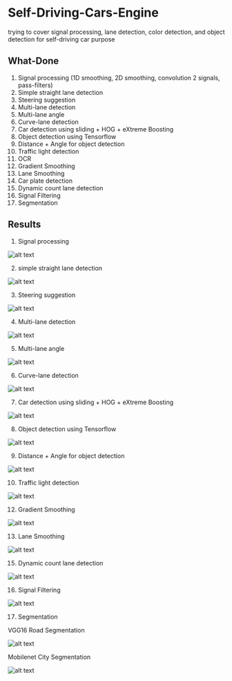 # Self-Driving-Cars-Engine
trying to cover signal processing, lane detection, color detection, and object detection for self-driving car purpose

## What-Done

1. Signal processing (1D smoothing, 2D smoothing, convolution 2 signals, pass-filters)
2. Simple straight lane detection
3. Steering suggestion
4. Multi-lane detection
5. Multi-lane angle
6. Curve-lane detection
7. Car detection using sliding + HOG + eXtreme Boosting
8. Object detection using Tensorflow
9. Distance + Angle for object detection
10. Traffic light detection
11. OCR
12. Gradient Smoothing
13. Lane Smoothing
14. Car plate detection
15. Dynamic count lane detection
16. Signal Filtering
17. Segmentation

## Results

1. Signal processing

![alt text](signal-processing/smoothing.png)

2. simple straight lane detection

![alt text](simple-straight-lane/simple-straight-lane-detection.png)

3. Steering suggestion

![alt text](steering-suggestion/steering-suggestion.png)

4. Multi-lane detection

![alt text](multi-lane-detection/multi-lane-detection.png)

5. Multi-lane angle

![alt text](multi-lane-angle/multi-lane-angle.png)

6. Curve-lane detection

![alt text](curve-lane-detection/curve-lane-detection.png)

7. Car detection using sliding + HOG + eXtreme Boosting

![alt text](car-detection-sliding-HOG-XGB/hog-xgb.png)

8. Object detection using Tensorflow

![alt text](object-detection-tensorflow/object-detection-tensorflow.png)

9. Distance + Angle for object detection

![alt text](object-distance-angle/object-distance-angle.png)

10. Traffic light detection

![alt text](traffic-light-detection/traffic-light-detection.png)

12. Gradient Smoothing

![alt text](gradient-smoothing/gradient-smoothing.gif)

13. Lane Smoothing

![alt text](lane-smoothing/lane-smoothing.png)

15. Dynamic count lane detection

![alt text](dynamic-count-lane/dynamic-count-lane.png)

16. Signal Filtering

![alt text](signal-filtering/signal-filtering.png)

17. Segmentation

VGG16 Road Segmentation

![alt text](segmentation/vgg16.png)

Mobilenet City Segmentation

![alt text](segmentation/mobilenet.png)

